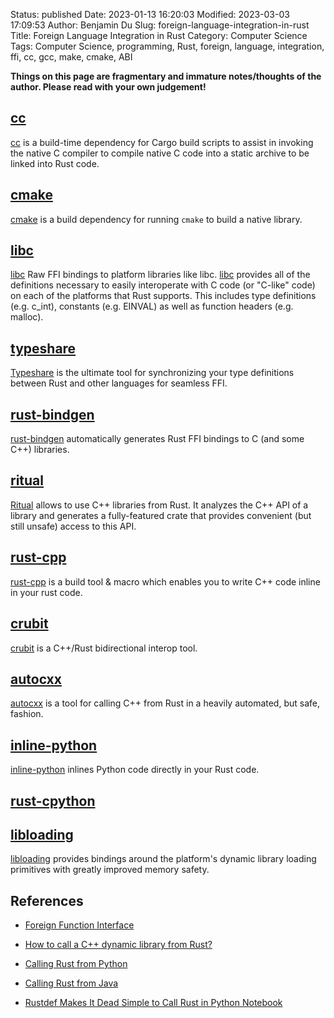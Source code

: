 Status: published
Date: 2023-01-13 16:20:03
Modified: 2023-03-03 17:09:53
Author: Benjamin Du
Slug: foreign-language-integration-in-rust
Title: Foreign Language Integration in Rust
Category: Computer Science
Tags: Computer Science, programming, Rust, foreign, language, integration, ffi, cc, gcc, make, cmake, ABI

**Things on this page are fragmentary and immature notes/thoughts of the author. Please read with your own judgement!**




## [cc](https://crates.io/crates/cc)
[cc](https://crates.io/crates/cc)
is a build-time dependency for Cargo build scripts 
to assist in invoking the native C compiler 
to compile native C code into a static archive to be linked into Rust code.

## [cmake](https://crates.io/crates/cmake)
[cmake](https://crates.io/crates/cmake)
is a build dependency for running `cmake` to build a native library.

## [libc](https://crates.io/crates/libc)
[libc](https://crates.io/crates/libc)
Raw FFI bindings to platform libraries like libc.
[libc](https://crates.io/crates/libc)
provides all of the definitions necessary 
to easily interoperate with C code (or "C-like" code) 
on each of the platforms that Rust supports. 
This includes type definitions (e.g. c_int), constants (e.g. EINVAL) as well as function headers (e.g. malloc).

## [typeshare](https://github.com/1Password/typeshare)
[Typeshare](https://github.com/1Password/typeshare)
is the ultimate tool for synchronizing your type definitions 
between Rust and other languages for seamless FFI.

## [rust-bindgen](https://github.com/rust-lang/rust-bindgen)
[rust-bindgen](https://github.com/rust-lang/rust-bindgen)
automatically generates Rust FFI bindings to C (and some C++) libraries.

## [ritual](https://github.com/rust-qt/ritual)
[Ritual](https://github.com/rust-qt/ritual)
allows to use C++ libraries from Rust. 
It analyzes the C++ API of a library and generates a fully-featured crate 
that provides convenient (but still unsafe) access to this API.

## [rust-cpp](https://github.com/mystor/rust-cpp)
[rust-cpp](https://github.com/mystor/rust-cpp)
is a build tool & macro which enables you to write C++ code inline in your rust code.

## [crubit](https://github.com/google/crubit)
[crubit](https://github.com/google/crubit)
is a C++/Rust bidirectional interop tool.

## [autocxx](https://github.com/google/autocxx)
[autocxx](https://github.com/google/autocxx)
is a tool for calling C++ from Rust in a heavily automated, but safe, fashion.

## [inline-python](https://github.com/fusion-engineering/inline-python)
[inline-python](https://github.com/fusion-engineering/inline-python)
inlines Python code directly in your Rust code.

## [rust-cpython](https://github.com/dgrunwald/rust-cpython)

## [libloading](https://crates.io/crates/libloading)
[libloading](https://crates.io/crates/libloading)
provides bindings around the platform's dynamic library 
loading primitives with greatly improved memory safety.

## References 

- [Foreign Function Interface](https://doc.rust-lang.org/nomicon/ffi.html)

- [How to call a C++ dynamic library from Rust?](https://stackoverflow.com/questions/52923460/how-to-call-a-c-dynamic-library-from-rust)

- [Calling Rust from Python](https://www.legendu.net/misc/blog/calling-rust-from-python) 

- [Calling Rust from Java](https://www.legendu.net/misc/blog/calling-rust-from-java)

- [Rustdef Makes It Dead Simple to Call Rust in Python Notebook](https://www.legendu.net/misc/blog/rustdef-makes-it-dead-simple-to-call-rust-in-python-notebook)   

